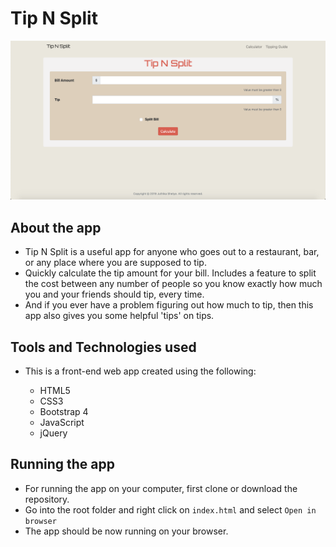 # Tip N Split

![Tip N Split](./assets/images/tipNsplit.png)

## About the app

* Tip N Split is a useful app for anyone who goes out to a restaurant, bar, or any place where you are supposed to tip.
* Quickly calculate the tip amount for your bill. Includes a feature to split the cost between any number of people so you know exactly how much you and your friends should tip, every time.
* And if you ever have a problem figuring out how much to tip, then this app also gives you some helpful 'tips' on tips.

## Tools and Technologies used

* This is a front-end web app created using the following:

	* HTML5
	* CSS3
	* Bootstrap 4
	* JavaScript
	* jQuery

## Running the app

* For running the app on your computer, first clone or download the repository.
* Go into the root folder and right click on `index.html` and  select `Open in browser`
* The app should be now running on your browser.